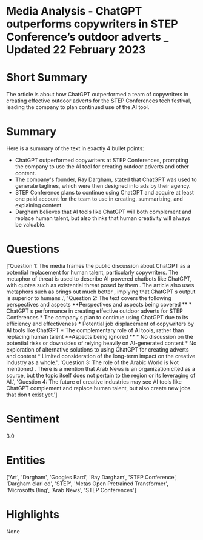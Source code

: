 # Media Analysis - ChatGPT outperforms copywriters in STEP Conference’s outdoor adverts _ Updated 22 February 2023

# Short Summary
The article is about how ChatGPT outperformed a team of copywriters in creating effective outdoor adverts for the STEP Conferences tech festival, leading the company to plan continued use of the AI tool.

# Summary
Here is a summary of the text in exactly 4 bullet points:

* ChatGPT outperformed copywriters at STEP Conferences, prompting the company to use the AI tool for creating outdoor adverts and other content.
* The company's founder, Ray Dargham, stated that ChatGPT was used to generate taglines, which were then designed into ads by their agency.
* STEP Conference plans to continue using ChatGPT and acquire at least one paid account for the team to use in creating, summarizing, and explaining content.
* Dargham believes that AI tools like ChatGPT will both complement and replace human talent, but also thinks that human creativity will always be valuable.

# Questions
['Question 1: The media frames the public discussion about ChatGPT as a potential replacement for human talent, particularly copywriters. The metaphor of threat is used to describe AI-powered chatbots like ChatGPT, with quotes such as existential threat posed by them . The article also uses metaphors such as brings out much better , implying that ChatGPT s output is superior to humans .', 'Question 2: The text covers the following perspectives and aspects  **Perspectives and aspects being covered ** * ChatGPT s performance in creating effective outdoor adverts for STEP Conferences * The company s plan to continue using ChatGPT due to its efficiency and effectiveness * Potential job displacement of copywriters by AI tools like ChatGPT * The complementary role of AI tools, rather than replacing human talent **Aspects being ignored ** * No discussion on the potential risks or downsides of relying heavily on AI-generated content * No exploration of alternative solutions to using ChatGPT for creating adverts and content * Limited consideration of the long-term impact on the creative industry as a whole.', 'Question 3: The role of the Arabic World is Not mentioned . There is a mention that Arab News is an organization cited as a source, but the topic itself does not pertain to the region or its leveraging of AI.', 'Question 4: The future of creative industries may see AI tools like ChatGPT complement and replace human talent, but also create new jobs that don t exist yet.']

# Sentiment
3.0

# Entities
['Art', 'Dargham', 'Googles Bard', 'Ray Dargham', 'STEP Conference', 'Dargham clari ed', 'STEP', 'Metas Open Pretrained Transformer', 'Microsofts Bing', 'Arab News', 'STEP Conferences']

# Highlights
None

